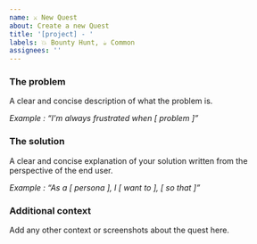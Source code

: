 ```yaml
---
name: ⚔ New Quest
about: Create a new Quest
title: '[project] - '
labels: 💥 Bounty Hunt, ☕️ Common
assignees: ''
---
```


### The problem

A clear and concise description of what the problem is.

_Example : “I'm always frustrated when [ problem ]”_

### The solution

A clear and concise explanation of your solution written from the perspective of the end user.

_Example : “As a [ persona ], I [ want to ], [ so that ]”_

### Additional context

Add any other context or screenshots about the quest here.
